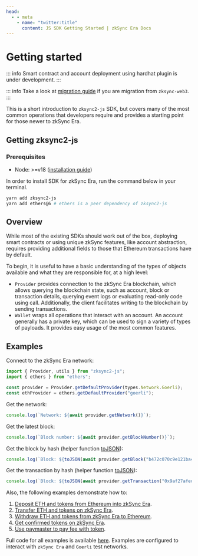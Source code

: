 ```yaml
---
head:
  - - meta
    - name: "twitter:title"
      content: JS SDK Getting Started | zkSync Era Docs
---
```


# Getting started

::: info
Smart contract and account deployment using hardhat plugin is under development.
:::

::: info
Take a look at [migration guide](migration.md) if you are migration from `zksync-web3`.
:::

This is a short introduction to `zksync2-js` SDK, but covers many of the most common operations that developers require and provides a
starting point for those newer to zkSync Era.

## Getting zksync2-js

### Prerequisites

- Node: >=v18 ([installation guide](https://nodejs.org/en/download/package-manager))

In order to install SDK for zkSync Era, run the command below in your terminal.

```bash
yarn add zksync2-js
yarn add ethers@6 # ethers is a peer dependency of zksync2-js
```

## Overview

While most of the existing SDKs should work out of the box, deploying smart contracts or using unique zkSync features, like account abstraction, requires providing additional
fields to those that Ethereum transactions have by default.

To begin, it is useful to have a basic understanding of the types of objects available and what they are responsible for, at a high level:

- `Provider` provides connection to the zkSync Era blockchain, which allows querying the blockchain state, such as account, block or transaction details,
  querying event logs or evaluating read-only code using call. Additionally, the client facilitates writing to the blockchain by sending
  transactions.
- `Wallet` wraps all operations that interact with an account. An account generally has a private key, which can be used to sign a variety of
  types of payloads. It provides easy usage of the most common features.

## Examples

Connect to the zkSync Era network:

```ts
import { Provider, utils } from "zksync2-js";
import { ethers } from "ethers";

const provider = Provider.getDefaultProvider(types.Network.Goerli);
const ethProvider = ethers.getDefaultProvider("goerli");
```

Get the network:

```ts
console.log(`Network: ${await provider.getNetwork()}`);
```

Get the latest block:

```ts
console.log(`Block number: ${await provider.getBlockNumber()}`);
```

Get the block by hash (helper function [toJSON](./providers.md#tojson)):

```ts
console.log(`Block: ${toJSON(await provider.getBlock("b472c070c9e121ba42702f6c322b7b266e287a4d8b5fa426ed265b105430c397", true))}`);
```

Get the transaction by hash (helper function [toJSON](./providers.md#tojson)):

```ts
console.log(`Block: ${toJSON(await provider.getTransaction("0x9af27afed9a4dd018c0625ea1368afb8ba08e4cfb69b3e76dfb8521c8a87ecfc"))}`);
```

Also, the following examples demonstrate how to:

1. [Deposit ETH and tokens from Ethereum into zkSync Era](examples/deposit.md).
2. [Transfer ETH and tokens on zkSync Era](examples/transfer.md).
3. [Withdraw ETH and tokens from zkSync Era to Ethereum](examples/withdraw.md).
4. [Get confirmed tokens on zkSync Era](examples/get-confirmed-tokens.md).
5. [Use paymaster to pay fee with token](examples/custom-paymaster/use-paymaster.md).

Full code for all examples is available [here](https://github.com/zksync-sdk/zksync2-examples/tree/main/js). Examples are configured to
interact with `zkSync Era` and `Goerli` test networks.
